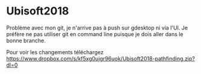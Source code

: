 # Ubisoft2018

Problème avec mon git, je n'arrive pas à push sur gdesktop ni via l'UI. Je préfère ne pas utiliser git en command line puisque je dois
aller dans le bonne branche.

Pour voir les changements téléchargez https://www.dropbox.com/s/kf5xg0ujgr96uok/Ubisoft2018-pathfinding.zip?dl=0
